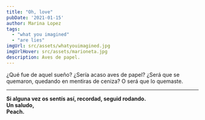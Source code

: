 ```yaml
---
title: "Oh, love"  
pubDate: '2021-01-15'
author: Marina Lopez
tags:
  - "what you imagined"
  - "are lies"
imgUrl: src/assets/whatyouimagined.jpg
imgUrlHover: src/assets/marioneta.jpg
description: Aves de papel.
---
```

¿Qué fue de aquel sueño? ¿Sería acaso aves de papel? ¿Será que se quemaron, quedando en mentiras de ceniza? O será que lo quemaste.  

---

**Si alguna vez os sentís así, recordad, seguid rodando.  
Un saludo,  
Peach.**
